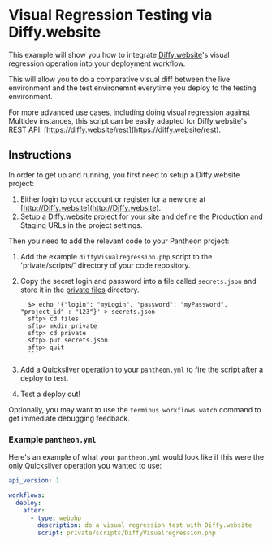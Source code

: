 # Visual Regression Testing via Diffy.website #

This example will show you how to integrate [Diffy.website](http://Diffy.website)'s visual regression operation into your deployment workflow.

This will allow you to do a comparative visual diff between the live environment and the test environemnt everytime you deploy to the testing environment.

For more advanced use cases, including doing visual regression against Multidev instances, this script can be easily adapted for Diffy.website's REST API: [https://diffy.website/rest](https://diffy.website/rest).

## Instructions ##

In order to get up and running, you first need to setup a Diffy.website project:

1. Either login to your account or register for a new one at [http://Diffy.website](http://Diffy.website).
2. Setup a Diffy.website project for your site and define the Production and Staging URLs in the project settings.

Then you need to add the relevant code to your Pantheon project:

1. Add the example `diffyVisualregression.php` script to the 'private/scripts/' directory of your code repository.
2. Copy the secret login and password into a file called `secrets.json` and store it in the [private files](https://pantheon.io/docs/articles/sites/private-files/) directory.

     ```shell
       $> echo '{"login": "myLogin", "password": "myPassword", "project_id" : "123"}' > secrets.json
       sftp> cd files
       sftp> mkdir private
       sftp> cd private
       sftp> put secrets.json
       sftp> quit
       ```

3. Add a Quicksilver operation to your `pantheon.yml` to fire the script after a deploy to test.
4. Test a deploy out!

Optionally, you may want to use the `terminus workflows watch` command to get immediate debugging feedback.

### Example `pantheon.yml` ###

Here's an example of what your `pantheon.yml` would look like if this were the only Quicksilver operation you wanted to use:

```yaml
api_version: 1

workflows:
  deploy:
    after:
      - type: webphp
        description: do a visual regression test with Diffy.website
        script: private/scripts/DiffyVisualregression.php
```